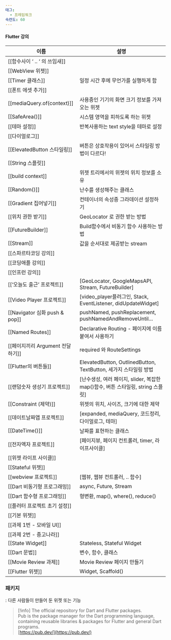 ```yaml
---
태그:
  - 프레임워크
숙련도: 60
---
```

#### Flutter 강의

|이름|설명|
|---|---|
|[[함수사이 ‘ .. ‘ 의 쓰임새]]||
|[[WebView 위젯]]||
|[[Timer 클래스]]|일정 시간 후에 무언가를 실행하게 함|
|[[폰트 에셋 추가]]||
|[[mediaQuery.of(context)]]|사용중인 기기의 화면 크기 정보를 가져오는 위젯|
|[[SafeArea()]]|시스템 영역을 피하도록 하는 위젯|
|[[테마 설정]]|반복사용하는 text style을 테마로 설정|
|[[다이얼로그]]||
|[[ElevatedButton 스타일링]]|버튼은 상호작용이 있어서 스타일링 방법이 다르다!|
|[[String 스플릿]]||
|[[build context]]|위젯 트리에서의 위젯의 위치 정보를 소유|
|[[Random()]]|난수를 생성해주는 클래스|
|[[Gradient 집어넣기]]|컨테이너의 속성중 그라데이션 설정하기|
|[[위치 권한 받기]]|GeoLocator 로 권한 받는 방법|
|[[FutureBuilder]]|Build함수에서 비동기 함수 사용하는 방법|
|[[Stream]]|값을 순서대로 제공받는 stream|
|[[스파르타코딩 강의]]||
|[[코딩애플 강의]]||
|[[인프런 강의]]||
|[[‘오늘도 출근’ 프로젝트]]|[GeoLocator, GoogleMapsAPI, Stream, FutureBuilder]|
|[[Video Player 프로젝트]]|[video_player플러그인, Stack, EventListener, didUpdateWidget]|
|[[Navigator 심화 push & pop]]|pushNamed, pushReplacement, pushNamedAndRemoveUntil…|
|[[Named Routes]]|Declarative Routing - 페이지에 이름 붙여서 사용하기|
|[[페이지끼리 Argument 전달하기]]|required 와 RouteSettings|
|[[Flutter의 버튼들]]|ElevatedButton, OutlinedButton, TextButton, 세가지 스타일링 방법|
|[[랜덤숫자 생성기 프로젝트]]|[난수생성, 여러 페이지, slider, 복잡한 map()함수, 버튼 스타일링, string 스플릿]|
|[[Constraint (제약)]]|위젯의 위치, 사이즈, 크기에 대한 제약|
|[[데이트날짜앱 프로젝트]]|[expanded, mediaQuery, 코드정리, 다이얼로그, 테마]|
|[[DateTime()]]|날짜를 표현하는 클래스|
|[[전자액자 프로젝트]]|[페이지뷰, 페이지 컨트롤러, timer, 라이프사이클]|
|[[위젯 라이프 사이클]]||
|[[Stateful 위젯]]||
|[[webview 프로젝트]]|[웹뷰, 웹뷰 컨트롤러, .. 함수]|
|[[Dart 비동기형 프로그래밍]]|async, Future, Stream|
|[[Dart 함수형 프로그래밍]]|형변환, map(), where(), reduce()|
|[[플러터 프로젝트 초기 설정]]||
|[[기본 위젯]]||
|[[과제 1번 - 모바일 UI]]||
|[[과제 2번 - 중고나라]]||
|[[State Widget]]|Stateless, Stateful Widget|
|[[Dart 문법]]|변수, 함수, 클래스|
|[[Movie Review 과제]]|Movie Review 페이지 만들기|
|[[Flutter 위젯]]|Widget, Scaffold()|

  
  

  

### 패키지

: 다른 사람들이 만들어 둔 위젯 또는 기능

> [!info] The official repository for Dart and Flutter packages.  
> Pub is the package manager for the Dart programming language, containing reusable libraries & packages for Flutter and general Dart programs.  
> [https://pub.dev/](https://pub.dev/)